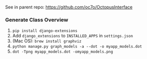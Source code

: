See in parent repo: https://github.com/oc7o/OctopusInterface

### Generate Class Overview

1. `pip install django-extensions`
2. Add `django_extensions` to `INSTALLED_APPS` in `settings.json`
3. (Mac OS): `brew install graphviz`
4. `python manage.py graph_models -a --dot -o myapp_models.dot`
5. `dot -Tpng myapp_models.dot -omyapp_models.png`
